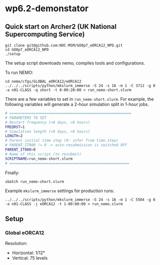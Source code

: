 # wp6.2-demonstator

## Quick start on Archer2 (UK National Supercomputing Service)
```shell
git clone git@github.com:NOC-MSM/GO8p7_eORCA12_NPD.git
cd GO8p7_eORCA12_NPD
./setup
```
The setup script downloads nemo, compiles tools and configurations.

To run NEMO:
```shell
cd nemo/cfgs/GLOBAL_eORCA12/eORCA12
../../../scripts/python/mkslurm_immerse -S 24 -s 16 -m 1 -C 3712 -g 0 -a n01-CLASS -q short -t 0-00:20:00 > run_nemo-short.slurm
```
There are a few variables to set in `run_nemo-short.slurm`. For example, the following variables will generate a 2-hour simulation split in 1-hour jobs.
```bash
# ========================================================
# PARAMETERS TO SET
# Restart frequency (<0 days, >0 hours)
FREQRST=1
# Simulation length (<0 days, >0 hours)
LENGTH=2
# Parent initial time step (0: infer from time.step)
# PARENT_IT000 != 0 -> auto-resubmission is switched OFF
PARENT_IT000=0
# Name of this script (to resubmit)
SCRIPTNAME=run_nemo-short.slurm
# =======================================================
```
Finally:
```shell
sbatch run_nemo-short.slurm
```

Example `mkslurm_immerse` settings for production runs:
```shell
../../../scripts/python/mkslurm_immerse -S 24 -s 16 -m 1 -C 5504 -g 0 -a n01-CLASS -j eORCA12 -t 1-00:00:00 > run_nemo.slurm
```

## Setup
### Global eORCA12
Resolution:
- Horizontal: 1/12°
- Vertical: 75 levels
